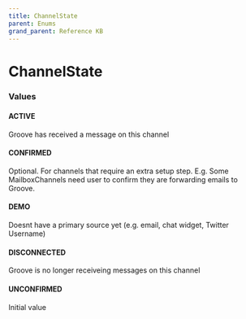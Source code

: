```yaml
---
title: ChannelState
parent: Enums
grand_parent: Reference KB
---
```


# ChannelState

<h3 id="values">Values</h3>

  <h4 id="active" class="name anchored">ACTIVE</h4>

  <div class="description-wrapper">
   <p>Groove has received a message on this channel</p>
  </div>

  <h4 id="confirmed" class="name anchored">CONFIRMED</h4>

  <div class="description-wrapper">
   <p>Optional. For channels that require an extra setup step. E.g. Some
MailboxChannels need user to confirm they are forwarding emails to Groove.</p>
  </div>

  <h4 id="demo" class="name anchored">DEMO</h4>

  <div class="description-wrapper">
   <p>Doesnt have a primary source yet (e.g. email, chat widget, Twitter Username)</p>
  </div>

  <h4 id="disconnected" class="name anchored">DISCONNECTED</h4>

  <div class="description-wrapper">
   <p>Groove is no longer receiveing messages on this channel</p>
  </div>

  <h4 id="unconfirmed" class="name anchored">UNCONFIRMED</h4>

  <div class="description-wrapper">
   <p>Initial value</p>
  </div>


